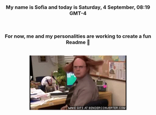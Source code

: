 


<div align="center">
<h3 >My name is Sofia and today is Saturday, 4 September, 08:19 GMT-4</h3><br>
<h3 >For now, me and my personalities are working to create a fun Readme 👋
</h3><br>
<img src='img/dwight.gif' alt='working...'/>
</div>
